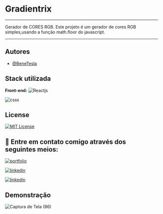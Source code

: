 
# Gradientrix

***** 
Gerador de CORES RGB.
Este projeto é um gerador de cores RGB simples,usando a função math.floor do javascript.




*****






## Autores

- [@BeneTesla](https://github.com/benetesla)


## Stack utilizada

**Front-end:**
![Reactjs](https://img.shields.io/badge/React-20232A?style=for-the-badge&logo=react&logoColor=61DAFB)


![csss](https://img.shields.io/badge/JavaScript-323330?style=for-the-badge&logo=javascript&logoColor=F7DF1E)
## License

[![MIT License](https://img.shields.io/badge/License-MIT-green.svg)](https://choosealicense.com/licenses/mit/)


## 🔗 Entre em contato comigo através dos seguintes meios:

[![portfolio](https://img.shields.io/badge/my_portfolio-000?style=for-the-badge&logo=ko-fi&logoColor=white)](https://bene-teslav1.vercel.app/)

[![linkedin](https://img.shields.io/badge/linkedin-0A66C2?style=for-the-badge&logo=linkedin&logoColor=white)](https://www.linkedin.com/in/bene-tesla/)

[![linkedin](https://img.shields.io/badge/Instagram-E4405F?style=for-the-badge&logo=instagram&logoColor=white)](https://www.instagram.com/bene_tesla/)



## Demonstração
![Captura de Tela (86)](https://user-images.githubusercontent.com/78994881/225069396-43041c17-a6ea-4ba6-8316-ea2e224240d5.png)


 


